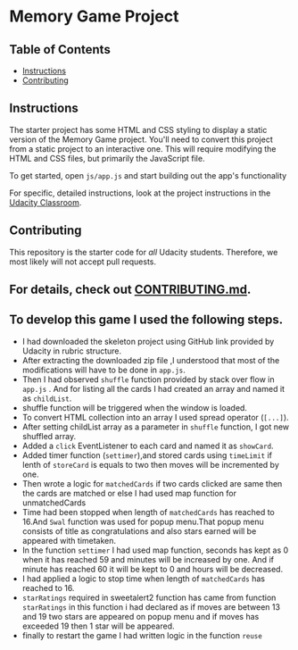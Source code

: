 # Memory Game Project

## Table of Contents

* [Instructions](#instructions)
* [Contributing](#contributing)

## Instructions

The starter project has some HTML and CSS styling to display a static version of the Memory Game project. You'll need to convert this project from a static project to an interactive one. This will require modifying the HTML and CSS files, but primarily the JavaScript file.

To get started, open `js/app.js` and start building out the app's functionality

For specific, detailed instructions, look at the project instructions in the [Udacity Classroom](https://classroom.udacity.com/me).

## Contributing

This repository is the starter code for _all_ Udacity students. Therefore, we most likely will not accept pull requests.

For details, check out [CONTRIBUTING.md](CONTRIBUTING.md).
--------------------
## To develop this game I used the following steps.
+ I had downloaded the skeleton project using GitHub link provided by Udacity in rubric structure.
+ After extracting the downloaded zip file ,I understood that most of the modifications will have to be done in `app.js`.
+ Then I had observed `shuffle` function provided by stack over flow in `app.js` . And for listing all the cards I had created an array and named it as `childList`.
+ shuffle function will be triggered when the window is loaded.
+ To convert HTML collection into an array I used spread operator (`[...]`).
+ After setting childList array as a parameter in `shuffle` function, I got new shuffled array.
+ Added a `click` EventListener to each card and named it as `showCard`.
+ Added timer function (`settimer`),and stored cards using `timeLimit` if lenth of `storeCard` is equals to two then moves will be incremented by one.
+ Then wrote a logic for `matchedCards` if two cards clicked are same then the cards are matched or else I had used map function for unmatchedCards
+ Time had been stopped when length of `matchedCards` has reached to 16.And `Swal` function was used for popup menu.That popup menu consists of title as congratulations and also stars earned will be appeared with timetaken.
+ In the function `settimer` I had used map function, seconds has kept as 0 when it has reached 59 and minutes will be increased by one. And if minute has reached 60 it will be kept to 0 and hours will be decreased.
+ I had applied a logic to stop time when length of `matchedCards` has reached to 16.
+ `starRatings` required in sweetalert2 function has came from function `starRatings` in this function i had declared as if moves are between 13 and 19 two stars are appeared on popup menu and if moves has exceeded 19 then 1 star will be appeared.
+ finally to restart the game I had written logic in the function `reuse`
